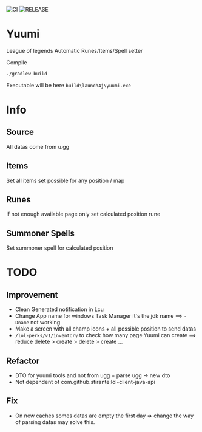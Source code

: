 ![CI](https://github.com/OlivierMary/Yuumi/workflows/CI/badge.svg)
![RELEASE](https://github.com/OlivierMary/Yuumi/workflows/RELEASE/badge.svg)

# Yuumi
League of legends Automatic Runes/Items/Spell setter

Compile
```sh
./gradlew build
```

Executable will be here `build\launch4j\yuumi.exe`

# Info 

## Source
All datas come from u.gg

## Items
Set all items set possible for any position / map

## Runes
If not enough available page only set calculated position rune

## Summoner Spells
Set summoner spell for calculated position

# TODO
## Improvement
 - Clean Generated notification in Lcu
 - Change App name for windows Task Manager it's the jdk name ==> `-Dname` not working
 - Make a screen with all champ icons + all possible position to send datas
 - `/lol-perks/v1/inventory` to check how many page Yuumi can create  ==> reduce delete > create > delete > create ...

## Refactor
 - DTO for yuumi tools and not from ugg + parse ugg -> new dto
 - Not dependent of com.github.stirante:lol-client-java-api
 
## Fix
 - On new caches somes datas are empty the first day => change the way of parsing datas may solve this.

